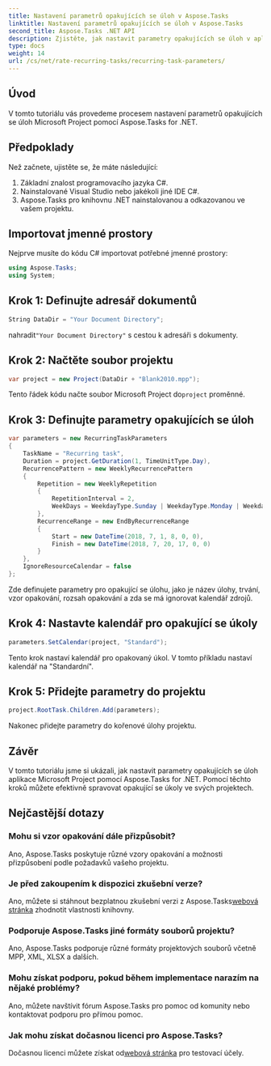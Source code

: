 ```yaml
---
title: Nastavení parametrů opakujících se úloh v Aspose.Tasks
linktitle: Nastavení parametrů opakujících se úloh v Aspose.Tasks
second_title: Aspose.Tasks .NET API
description: Zjistěte, jak nastavit parametry opakujících se úloh v aplikaci Microsoft Project pomocí Aspose.Tasks for .NET. Komplexní tutoriál s průvodcem krok za krokem.
type: docs
weight: 14
url: /cs/net/rate-recurring-tasks/recurring-task-parameters/
---
```

## Úvod
V tomto tutoriálu vás provedeme procesem nastavení parametrů opakujících se úloh Microsoft Project pomocí Aspose.Tasks for .NET.
## Předpoklady
Než začnete, ujistěte se, že máte následující:
1. Základní znalost programovacího jazyka C#.
2. Nainstalované Visual Studio nebo jakékoli jiné IDE C#.
3. Aspose.Tasks pro knihovnu .NET nainstalovanou a odkazovanou ve vašem projektu.

## Importovat jmenné prostory
Nejprve musíte do kódu C# importovat potřebné jmenné prostory:
```csharp
using Aspose.Tasks;
using System;

```
## Krok 1: Definujte adresář dokumentů
```csharp
String DataDir = "Your Document Directory";
```
 nahradit`"Your Document Directory"` s cestou k adresáři s dokumenty.
## Krok 2: Načtěte soubor projektu
```csharp
var project = new Project(DataDir + "Blank2010.mpp");
```
 Tento řádek kódu načte soubor Microsoft Project do`project` proměnné.
## Krok 3: Definujte parametry opakujících se úloh
```csharp
var parameters = new RecurringTaskParameters
{
    TaskName = "Recurring task",
    Duration = project.GetDuration(1, TimeUnitType.Day),
    RecurrencePattern = new WeeklyRecurrencePattern
    {
        Repetition = new WeeklyRepetition
        {
            RepetitionInterval = 2,
            WeekDays = WeekdayType.Sunday | WeekdayType.Monday | WeekdayType.Friday
        },
        RecurrenceRange = new EndByRecurrenceRange
        {
            Start = new DateTime(2018, 7, 1, 8, 0, 0),
            Finish = new DateTime(2018, 7, 20, 17, 0, 0)
        }
    },
    IgnoreResourceCalendar = false
};
```
Zde definujete parametry pro opakující se úlohu, jako je název úlohy, trvání, vzor opakování, rozsah opakování a zda se má ignorovat kalendář zdrojů.
## Krok 4: Nastavte kalendář pro opakující se úkoly
```csharp
parameters.SetCalendar(project, "Standard");
```
Tento krok nastaví kalendář pro opakovaný úkol. V tomto příkladu nastaví kalendář na "Standardní".
## Krok 5: Přidejte parametry do projektu
```csharp
project.RootTask.Children.Add(parameters);
```
Nakonec přidejte parametry do kořenové úlohy projektu.

## Závěr
V tomto tutoriálu jsme si ukázali, jak nastavit parametry opakujících se úloh aplikace Microsoft Project pomocí Aspose.Tasks for .NET. Pomocí těchto kroků můžete efektivně spravovat opakující se úkoly ve svých projektech.
## Nejčastější dotazy
### Mohu si vzor opakování dále přizpůsobit?
Ano, Aspose.Tasks poskytuje různé vzory opakování a možnosti přizpůsobení podle požadavků vašeho projektu.
### Je před zakoupením k dispozici zkušební verze?
 Ano, můžete si stáhnout bezplatnou zkušební verzi z Aspose.Tasks[webová stránka](https://purchase.aspose.com/buy) zhodnotit vlastnosti knihovny.
### Podporuje Aspose.Tasks jiné formáty souborů projektu?
Ano, Aspose.Tasks podporuje různé formáty projektových souborů včetně MPP, XML, XLSX a dalších.
### Mohu získat podporu, pokud během implementace narazím na nějaké problémy?
Ano, můžete navštívit fórum Aspose.Tasks pro pomoc od komunity nebo kontaktovat podporu pro přímou pomoc.
### Jak mohu získat dočasnou licenci pro Aspose.Tasks?
 Dočasnou licenci můžete získat od[webová stránka](https://purchase.aspose.com/temporary-license/) pro testovací účely.